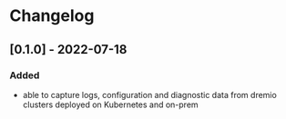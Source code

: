 # Changelog

## [0.1.0] - 2022-07-18
### Added
- able to capture logs, configuration and diagnostic data from dremio clusters deployed on Kubernetes and on-prem
